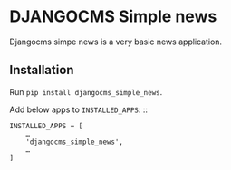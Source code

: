 DJANGOCMS Simple news
===============

Djangocms simpe news is a very basic news application.

Installation
--------------------

Run ``pip install djangocms_simple_news``.

Add below apps to ``INSTALLED_APPS``: ::

    INSTALLED_APPS = [
        …
        'djangocms_simple_news',
        …
    ]

